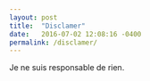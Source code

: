 ```yaml
---
layout: post
title:  "Disclamer"
date:   2016-07-02 12:08:16 -0400
permalink: /disclamer/
---
```


Je ne suis responsable de rien.